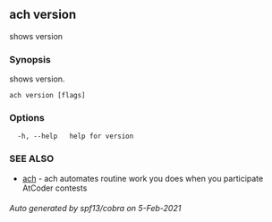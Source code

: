 ## ach version

shows version

### Synopsis

shows version.

```
ach version [flags]
```

### Options

```
  -h, --help   help for version
```

### SEE ALSO

* [ach](ach.md)	 - ach automates routine work you does when you participate AtCoder contests

###### Auto generated by spf13/cobra on 5-Feb-2021
